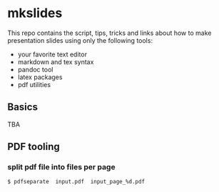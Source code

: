 # mkslides

This repo contains the script, tips, tricks and links about how to make presentation slides using only the following tools:

- your favorite text editor
- markdown and tex syntax
- pandoc tool
- latex packages
- pdf utilities




## Basics

TBA




## PDF tooling

### split pdf file into files per page
```
$ pdfseparate  input.pdf  input_page_%d.pdf
```




